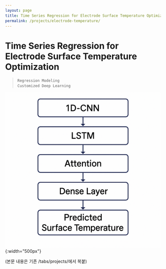 ```yaml
---
layout: page
title: Time Series Regression for Electrode Surface Temperature Optimization
permalink: /projects/electrode-temperature/
---
```


# Time Series Regression for Electrode Surface Temperature Optimization

>`Regression Modeling`  
>`Customized Deep Learning`

![diagram](/assets/img/project/electrode/A_flowchart_diagram_illustrates_the_architecture_o.png){:width="500px"}

(본문 내용은 기존 /tabs/projects/에서 복붙)
